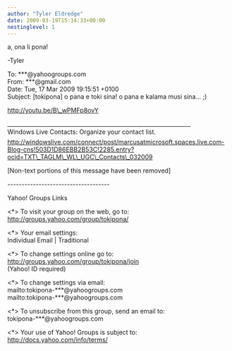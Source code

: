```yaml
---
author: "Tyler Eldredge"
date: 2009-03-19T15:14:33+00:00
nestinglevel: 1
---
```

a, ona li pona!  
  
\-Tyler  
  
  
  
To: \*\*\*@yahoogroups.com  
From: \*\*\*@gmail.com  
Date: Tue, 17 Mar 2009 19:15:51 +0100  
Subject: \[tokipona\] o pana e toki sina! o pana e kalama musi sina... ;)  
  
  
  
  
  
  
  
  
  
  
  
  
  
  
  
  
  
  
  
  
  
http://youtu.be/B\_wPMFp8ovY  
  
  
  
  
  
  
  
  
  
  
  
  
  
  
  
  
  
  
  
  
  
  
\_\_\_\_\_\_\_\_\_\_\_\_\_\_\_\_\_\_\_\_\_\_\_\_\_\_\_\_\_\_\_\_\_\_\_\_\_\_\_\_\_\_\_\_\_\_\_\_\_\_\_\_\_\_\_\_\_\_\_\_\_\_\_\_\_  
Windows Live Contacts: Organize your contact list.  
http://windowslive.com/connect/post/marcusatmicrosoft.spaces.live.com-Blog-cns!503D1D86EBB2B53C!2285.entry?ocid=TXT\_TAGLM\_WL\_UGC\_Contacts\_032009  
  
\[Non-text portions of this message have been removed\]  
  
  
  
\------------------------------------  
  
Yahoo! Groups Links  
  
<\*> To visit your group on the web, go to:  
http://groups.yahoo.com/group/tokipona/  
  
<\*> Your email settings:  
Individual Email | Traditional  
  
<\*> To change settings online go to:  
http://groups.yahoo.com/group/tokipona/join  
(Yahoo! ID required)  
  
<\*> To change settings via email:  
mailto:tokipona-\*\*\*@yahoogroups.com  
mailto:tokipona-\*\*\*@yahoogroups.com  
  
<\*> To unsubscribe from this group, send an email to:  
tokipona-\*\*\*@yahoogroups.com  
  
<\*> Your use of Yahoo! Groups is subject to:  
http://docs.yahoo.com/info/terms/